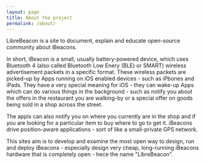 ```yaml
---
layout: page
title: About the project
permalink: /about/
---
```


LibreBeacon is a site to document, explain and educate open-source community about iBeacons.

In short, iBeacon is a small, usually battery-powered device, which uses Bluetooth 4 (also called Bluetooth Low Enery (BLE) or SMART) wireless advertisement packets in a specific format. These wireless packets are picked-up by Apps running on iOS enabled devices - such as iPbones and iPads. They have a very special meaning for iOS - they can wake-up Apps which can do various things in the background - such as notify you about the offers in the restaurant you are walking-by or a special offer on goods being sold in a shop across the street.

The appls can also notify you on where you currently are in the shop and if you are looking for a particular item to buy where to go to get it. iBeacons drive position-aware applications - sort of like a small-private GPS network.

This sites aim is to develop and examine the most open way to design, run and deploy iBeacons - especially design very cheap, long-running iBeacons hardware that is completely open - hece the name "LibreBeacon".
